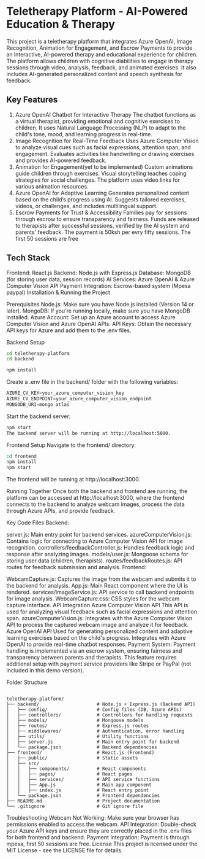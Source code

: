 # Teletherapy Platform - AI-Powered Education & Therapy
This project is a teletherapy platform that integrates Azure OpenAI, Image Recognition, Animation for Engagement, and Escrow Payments to provide an interactive, AI-powered therapy and educational experience for children. The platform allows children with cognitive diabilities to engage in therapy sessions through video, analysis, feedback, and animated exercises. It also includes AI-generated personalized content and speech synthesis for feedback.

## Key Features

1. Azure OpenAI Chatbot for Interactive Therapy
The chatbot functions as a virtual therapist, providing emotional and cognitive exercises to children.
It uses Natural Language Processing (NLP) to adapt to the child's tone, mood, and learning progress in real-time.
2. Image Recognition for Real-Time Feedback
Uses Azure Computer Vision to analyze visual cues such as facial expressions, attention span, and engagement.
Evaluates activities like handwriting or drawing exercises and provides AI-powered feedback.
3. Animation for Engagement(yet to be implemented)
Custom animations guide children through exercises.
Visual storytelling teaches coping strategies for social challenges.
The platform uses video links for various animation resources.
4. Azure OpenAI for Adaptive Learning
Generates personalized content based on the child’s progress using AI.
Suggests tailored exercises, videos, or challenges, and includes multilingual support.
5. Escrow Payments for Trust & Accessibility
Families pay for sessions through escrow to ensure transparency and fairness.
Funds are released to therapists after successful sessions, verified by the AI system and parents' feedback.
The payment is 50ksh per evry fifty sessions. The first 50 sessions are free

## Tech Stack

Frontend: React.js
Backend: Node.js with Express.js
Database: MongoDB (for storing user data, session records)
AI Services: Azure OpenAI & Azure Computer Vision API
Payment Integration: Escrow-based system (Mpesa paypal)
Installation & Running the Project

Prerequisites
Node.js: Make sure you have Node.js installed (Version 14 or later).
MongoDB: If you're running locally, make sure you have MongoDB installed.
Azure Account: Set up an Azure account to access Azure Computer Vision and Azure OpenAI APIs.
API Keys: Obtain the necessary API keys for Azure and add them to the .env files.

Backend Setup

``` bash
cd teletherapy-platform
cd backend

npm install
```
Create a .env file in the backend/ folder with the following variables:
``` js
AZURE_CV_KEY=your_azure_computer_vision_key
AZURE_CV_ENDPOINT=your_azure_computer_vision_endpoint
MONGODB_URI=mongo atlas
```
Start the backend server:
```bash
npm start
The backend server will be running at http://localhost:5000.
```
Frontend Setup
Navigate to the frontend/ directory:
```bash
cd frontend
npm install
npm start
```
The frontend will be running at http://localhost:3000.

Running Together
Once both the backend and frontend are running, the platform can be accessed at http://localhost:3000, where the frontend connects to the backend to analyze webcam images, process the data through Azure APIs, and provide feedback.

Key Code Files
Backend:

server.js: Main entry point for backend services.
azureComputerVision.js: Contains logic for connecting to Azure Computer Vision API for image recognition.
controllers/feedbackController.js: Handles feedback logic and response after analyzing images.
models/user.js: Mongoose schema for storing user data (children, therapists).
routes/feedbackRoutes.js: API routes for feedback submission and analysis.
Frontend:

WebcamCapture.js: Captures the image from the webcam and submits it to the backend for analysis.
App.js: Main React component where the UI is rendered.
services/imageService.js: API service to call backend endpoints for image analysis.
WebcamCapture.css: CSS styles for the webcam capture interface.
API Integration
Azure Computer Vision API
This API is used for analyzing visual feedback such as facial expressions and attention span.
azureComputerVision.js: Integrates with the Azure Computer Vision API to process the captured webcam image and analyze it for feedback.
Azure OpenAI API
Used for generating personalized content and adaptive learning exercises based on the child's progress.
Integrates with Azure OpenAI to provide real-time chatbot responses.
Payment System:
Payment handling is implemented via an escrow system, ensuring fairness and transparency between parents and therapists.
This feature requires additional setup with payment service providers like Stripe or PayPal (not included in this demo version).

Folder Structure

```textfile

teletherapy-platform/
├── backend/                     # Node.js + Express.js (Backend API)
│   ├── config/                  # Config files (DB, Azure APIs)
│   ├── controllers/             # Controllers for handling requests
│   ├── models/                  # Mongoose models
│   ├── routes/                  # Express.js routes
│   ├── middlewares/             # Authentication, error handling
│   ├── utils/                   # Utility functions
│   ├── server.js                # Main entry point for backend
│   └── package.json             # Backend dependencies
├── frontend/                    # React.js (Frontend)
│   ├── public/                  # Static assets
│   ├── src/                     
│   │   ├── components/          # React components
│   │   ├── pages/               # React pages
│   │   ├── services/            # API service functions
│   │   ├── App.js               # Main app component
│   │   ├── index.js             # React entry point
│   └── package.json             # Frontend dependencies
├── README.md                    # Project documentation
└── .gitignore                   # Git ignore file
```
Troubleshooting
Webcam Not Working: Make sure your browser has permissions enabled to access the webcam.
API Integration: Double-check your Azure API keys and ensure they are correctly placed in the .env files for both frontend and backend.
Payment Integration: Payment is through mpesa, first 50 sessions are free.
License
This project is licensed under the MIT License - see the LICENSE file for details.

